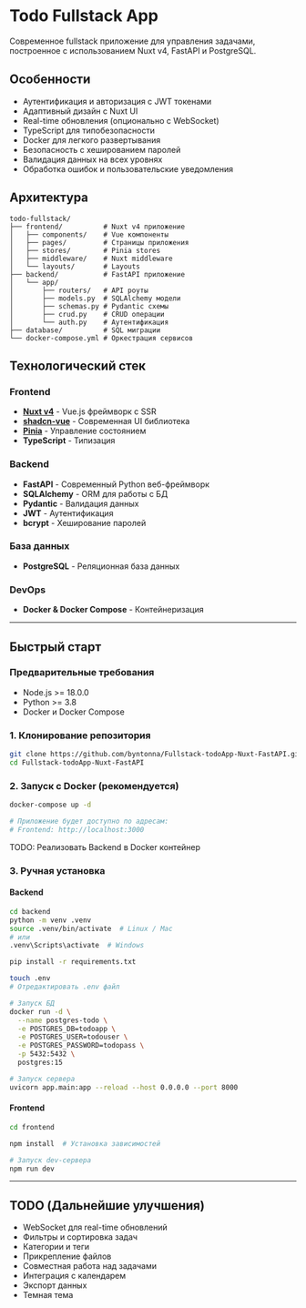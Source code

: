 # Todo Fullstack App
Современное fullstack приложение для управления задачами, построенное с использованием Nuxt v4, FastAPI
и PostgreSQL.

## Особенности
- Аутентификация и авторизация с JWT токенами
- Адаптивный дизайн с Nuxt UI
- Real-time обновления (опционально с WebSocket)
- TypeScript для типобезопасности
- Docker для легкого развертывания
- Безопасность с хешированием паролей
- Валидация данных на всех уровнях
- Обработка ошибок и пользовательские уведомления

## Архитектура
```
todo-fullstack/
├── frontend/          # Nuxt v4 приложение
│   ├── components/    # Vue компоненты
│   ├── pages/         # Страницы приложения
│   ├── stores/        # Pinia stores
│   ├── middleware/    # Nuxt middleware
│   └── layouts/       # Layouts
├── backend/           # FastAPI приложение
│   └── app/
│       ├── routers/   # API роуты
│       ├── models.py  # SQLAlchemy модели
│       ├── schemas.py # Pydantic схемы
│       ├── crud.py    # CRUD операции
│       └── auth.py    # Аутентификация
├── database/          # SQL миграции
└── docker-compose.yml # Оркестрация сервисов
```

## Технологический стек

### Frontend
- [**Nuxt v4**](https://nuxt.com/) - Vue.js фреймворк с SSR
- [**shadcn-vue**](https://www.shadcn-vue.com/) - Современная UI библиотека
- [**Pinia**](https://pinia.vuejs.org/) - Управление состоянием
- **TypeScript** - Типизация

### Backend
- **FastAPI** - Современный Python веб-фреймворк
- **SQLAlchemy** - ORM для работы с БД
- **Pydantic** - Валидация данных
- **JWT** - Аутентификация
- **bcrypt** - Хеширование паролей

### База данных
- **PostgreSQL** - Реляционная база данных

### DevOps
- **Docker & Docker Compose** - Контейнеризация

***

## Быстрый старт

### Предварительные требования

- Node.js >= 18.0.0
- Python >= 3.8
- Docker и Docker Compose

### 1. Клонирование репозитория
```bash
git clone https://github.com/byntonna/Fullstack-todoApp-Nuxt-FastAPI.git
cd Fullstack-todoApp-Nuxt-FastAPI
```
### 2. Запуск с Docker (рекомендуется)
```bash
docker-compose up -d

# Приложение будет доступно по адресам:
# Frontend: http://localhost:3000
```
TODO: Реализовать Backend в Docker контейнер

### 3. Ручная установка

#### Backend
```bash
cd backend
python -m venv .venv
source .venv/bin/activate  # Linux / Mac
# или
.venv\Scripts\activate  # Windows

pip install -r requirements.txt

touch .env
# Отредактировать .env файл

# Запуск БД
docker run -d \
  --name postgres-todo \
  -e POSTGRES_DB=todoapp \
  -e POSTGRES_USER=todouser \
  -e POSTGRES_PASSWORD=todopass \
  -p 5432:5432 \
  postgres:15

# Запуск сервера
uvicorn app.main:app --reload --host 0.0.0.0 --port 8000
```

#### Frontend
```bash
cd frontend

npm install  # Установка зависимостей

# Запуск dev-сервера
npm run dev
```

***

## TODO (Дальнейшие улучшения)

 - WebSocket для real-time обновлений
 - Фильтры и сортировка задач
 - Категории и теги
 - Прикрепление файлов
 - Совместная работа над задачами
 - Интеграция с календарем
 - Экспорт данных
 - Темная тема